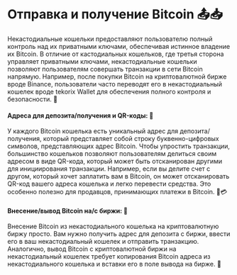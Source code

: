 # Отправка и получение Bitcoin 📤📥

Некастодиальные кошельки предоставляют пользователю полный контроль над их приватными ключами, обеспечивая истинное владение их Bitcoin. В отличие от кастодиальных кошельков, где третья сторона управляет приватными ключами, некастодиальные кошельки позволяют пользователям совершать транзакции в сети Bitcoin напрямую. Например, после покупки Bitcoin на криптовалютной бирже вроде Binance, пользователи часто переводят его в некастодиальный кошелек вроде tekorix Wallet для обеспечения полного контроля и безопасности. 🔐

#### Адреса для депозита/получения и QR-коды: 📇

У каждого Bitcoin кошелька есть уникальный адрес для депозита/получения, который представляет собой строку буквенно-цифровых символов, представляющих адрес Bitcoin. Чтобы упростить транзакции, большинство кошельков позволяют пользователям делиться своим адресом в виде QR-кода, который может быть отсканирован другими для инициирования транзакции. Например, если вы делите счет с другом, который хочет заплатить вам в Bitcoin, он может отсканировать QR-код вашего адреса кошелька и легко перевести средства. Это особенно полезно для продавцов, принимающих платежи в Bitcoin. 📸💳

#### Внесение/вывод Bitcoin на/с биржи: 🏦

Внесение Bitcoin из некастодиального кошелька на криптовалютную биржу просто. Вам нужно получить адрес для депозита с биржи, ввести его в ваш некастодиальный кошелек и отправить транзакцию. Аналогично, вывод Bitcoin с криптовалютной биржи на некастодиальный кошелек требует копирования Bitcoin адреса из некастодиального кошелька и вставки его в поле вывода на бирже. 🔁